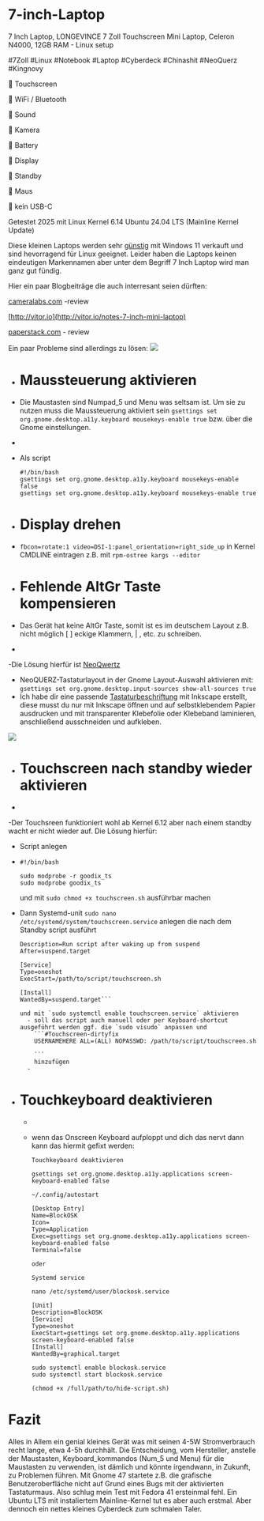 # 7-inch-Laptop
7 Inch Laptop, LONGEVINCE 7 Zoll Touchscreen Mini Laptop, Celeron N4000, 12GB RAM - Linux setup

#7Zoll #Linux #Notebook #Laptop #Cyberdeck #Chinashit #NeoQuerz #Kingnovy

💚 Touchscreen

💚 WiFi / Bluetooth

💚 Sound

💚 Kamera

💚 Battery

💚 Display

💚 Standby

🔴 Maus

🔴 kein USB-C



Getestet 2025 mit Linux Kernel 6.14 Ubuntu 24.04 LTS (Mainline Kernel Update)

Diese kleinen Laptops werden sehr [günstig](https://de.aliexpress.com/w/wholesale-7-inch-laptop.html?spm=a2g0o.home.search.0) mit Windows 11 verkauft und sind hevorragend für Linux geeignet. 
Leider haben die Laptops keinen eindeutigen Markennamen aber unter dem Begriff 7 Inch Laptop wird man ganz gut fündig. 

Hier ein paar Blogbeiträge die auch interresant seien dürften: 

[cameralabs.com](https://www.cameralabs.com/kingnovy-7in-mini-laptop-review/) -review

[http://vitor.io](http://vitor.io/notes-7-inch-mini-laptop)

[paperstack.com](https://paperstack.com/palmtop/) - review


Ein paar Probleme sind allerdings zu lösen: 
![](7InchCyberdeck.jpg)


- # Maussteuerung aktivieren
- Die Maustasten sind Numpad_5 und Menu was seltsam ist. Um sie zu nutzen muss die Maussteuerung aktiviert sein `gsettings set org.gnome.desktop.a11y.keyboard mousekeys-enable true` bzw. über die Gnome einstellungen.
- 
- Als script
  ```
  #!/bin/bash
  gsettings set org.gnome.desktop.a11y.keyboard mousekeys-enable false
  gsettings set org.gnome.desktop.a11y.keyboard mousekeys-enable true
  ```
- # Display drehen
- `fbcon=rotate:1 video=DSI-1:panel_orientation=right_side_up`
  in Kernel CMDLINE eintragen z.B. mit `rpm-ostree kargs --editor`
  
- # Fehlende AltGr Taste kompensieren
- Das Gerät hat keine AltGr Taste, somit ist es im deutschem Layout z.B. nicht möglich [ ] eckige Klammern, | , etc. zu schreiben. 
-
-Die Lösung hierfür ist [NeoQwertz](https://neo-layout.org/Layouts/neoqwertz/)
- NeoQUERZ-Tastaturlayout in der Gnome Layout-Auswahl aktivieren mit: `gsettings set org.gnome.desktop.input-sources show-all-sources true`
- Ich habe dir eine passende [Tastaturbeschriftung](7inchKeyboardStickerNeoQUERZ.svg) mit Inkscape erstellt, diese musst du nur mit Inkscape öffnen und auf selbstklebendem Papier ausdrucken und mit transparenter Klebefolie oder Klebeband laminieren, anschließend ausschneiden und aufkleben.

![](Cyberdeck.jpg)
  
- # Touchscreen nach standby wieder aktivieren
-
-Der Touchsreen funktioniert wohl ab Kernel 6.12 aber nach einem standby wacht er nicht wieder auf. 
Die Lösung hierfür:

- Script anlegen
- 
  ```
  #!/bin/bash
  
  sudo modprobe -r goodix_ts
  sudo modprobe goodix_ts
  
  ```
  und mit `sudo chmod +x touchscreen.sh` ausführbar  machen  
- Dann Systemd-unit `sudo nano /etc/systemd/system/touchscreen.service`
   anlegen die nach dem Standby script ausführt
   
  ```[Unit]
  Description=Run script after waking up from suspend
  After=suspend.target
  
  [Service]
  Type=oneshot
  ExecStart=/path/to/script/touchscreen.sh
  
  [Install]
  WantedBy=suspend.target```

  und mit `sudo systemctl enable touchscreen.service` aktivieren  
	- soll das script auch manuell oder per Keyboard-shortcut ausgeführt werden ggf. die `sudo visudo` anpassen und 
	  ```#Touchscreen-dirtyfix
	  USERNAMEHERE ALL=(ALL) NOPASSWD: /path/to/script/touchscreen.sh
	  
	  ```
	  hinzufügen  
	-
- # Touchkeyboard deaktivieren
	-
	- wenn das Onscreen Keyboard aufploppt und dich das nervt dann kann das hiermit gefixt werden:

	  ```
	  Touchkeyboard deaktivieren
	  
	  gsettings set org.gnome.desktop.a11y.applications screen-keyboard-enabled false
	  
	  ~/.config/autostart
	  
	  [Desktop Entry]
	  Name=BlockOSK
	  Icon=
	  Type=Application
	  Exec=gsettings set org.gnome.desktop.a11y.applications screen-keyboard-enabled false
	  Terminal=false
	  
	  oder 
	  
	  Systemd service
	  
	  nano /etc/systemd/user/blockosk.service
	  
	  [Unit]
	  Description=BlockOSK
	  [Service]
	  Type=oneshot
	  ExecStart=gsettings set org.gnome.desktop.a11y.applications screen-keyboard-enabled false
	  [Install]
	  WantedBy=graphical.target
	  
	  sudo systemctl enable blockosk.service
	  sudo systemctl start blockosk.service
	  
	  (chmod +x /full/path/to/hide-script.sh)
	  
	  ```

# Fazit
Alles in Allem ein genial kleines Gerät was mit seinen 4-5W Stromverbrauch recht lange, etwa 4-5h durchhält. Die Entscheidung, vom Hersteller, anstelle der Maustasten, Keyboard_kommandos (Num_5 und Menu) für die Maustasten zu verwenden, ist dämlich und könnte irgendwann, in Zukunft, zu Problemen führen. Mit Gnome 47 startete z.B. die grafische Benutzeroberfläche nicht auf Grund eines Bugs mit der aktivierten Tastaturmaus. Also schlug mein Test mit Fedora 41 ersteinmal fehl. Ein Ubuntu LTS mit instaliertem Mainline-Kernel tut es aber auch erstmal. 
Aber dennoch ein nettes kleines Cyberdeck zum schmalen Taler. 
